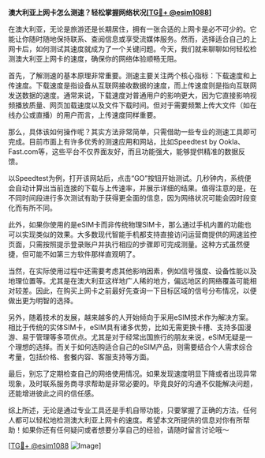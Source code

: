 **澳大利亚上网卡怎么测速？轻松掌握网络状况[[TG💪+ @esim1088](https://t.me/s/esim1088)]**

在澳大利亚，无论是旅游还是长期居住，拥有一张合适的上网卡是必不可少的。它能让你随时随地保持联系、查阅信息或享受流媒体服务。然而，选择适合自己的上网卡后，如何测试其速度就成为了一个关键问题。今天，我们就来聊聊如何轻松检测澳大利亚上网卡的速度，确保你的网络体验顺畅无阻。

首先，了解测速的基本原理非常重要。测速主要关注两个核心指标：下载速度和上传速度。下载速度是指设备从互联网接收数据的速度，而上传速度则是指向互联网发送数据的速度。通常来说，下载速度对普通用户的影响更大，因为它直接影响视频播放质量、网页加载速度以及文件下载时间。但对于需要频繁上传大文件（如在线办公或直播）的用户而言，上传速度同样重要。

那么，具体该如何操作呢？其实方法非常简单，只需借助一些专业的测速工具即可完成。目前市面上有许多优秀的测速应用和网站，比如Speedtest by Ookla、Fast.com等，这些平台不仅界面友好，而且功能强大，能够提供精准的数据反馈。

以Speedtest为例，打开该网站后，点击“GO”按钮开始测试。几秒钟内，系统便会自动计算出当前连接的下载与上传速率，并展示详细的结果。值得注意的是，在不同时间段进行多次测试有助于获得更全面的信息，因为网络状况可能会因时段变化而有所不同。

此外，如果你使用的是eSIM卡而非传统物理SIM卡，那么通过手机内置的功能也可以实现类似的效果。大多数现代智能手机都支持直接访问运营商提供的网速监控页面，只需按照提示登录账户并执行相应的步骤即可完成测量。这种方式虽然便捷，但可能不如第三方软件那样直观明了。

当然，在实际使用过程中还需要考虑其他影响因素，例如信号强度、设备性能以及地理位置等。尤其是在澳大利亚这样地广人稀的地方，偏远地区的网络覆盖可能相对较差。因此，在购买上网卡之前最好先查询一下目标区域的信号分布情况，以便做出更为明智的选择。

另外，随着技术的发展，越来越多的人开始倾向于采用eSIM技术作为解决方案。相比于传统的实体SIM卡，eSIM具有诸多优势，比如无需更换卡槽、支持多国漫游、易于管理等多项优点。尤其是对于经常出国旅行的朋友来说，eSIM无疑是一个理想的选择。而关于如何选购适合自己的eSIM产品，则需要结合个人需求综合考量，包括价格、套餐内容、客服支持等方面。

最后，别忘了定期检查自己的网络使用情况。如果发现速度明显下降或者出现异常现象，及时联系服务商寻求帮助是非常必要的。毕竟良好的沟通不仅能解决问题，还能增进彼此之间的信任感。

综上所述，无论是通过专业工具还是手机自带功能，只要掌握了正确的方法，任何人都可以轻松地检测澳大利亚上网卡的速度。希望本文所提供的信息对你有所帮助！如果你还有任何疑问或者想要分享自己的经验，请随时留言讨论哦～ 

[[TG💪+ @esim1088](https://t.me/s/esim1088) ![Image](https://i.postimg.cc/4NQfJmqS/Snipaste-2025-05-13-00-14-12.png)]